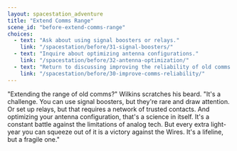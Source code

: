 ```yaml
---
layout: spacestation_adventure
title: "Extend Comms Range"
scene_id: "before-extend-comms-range"
choices:
  - text: "Ask about using signal boosters or relays."
    link: "/spacestation/before/31-signal-boosters/"
  - text: "Inquire about optimizing antenna configurations."
    link: "/spacestation/before/32-antenna-optimization/"
  - text: "Return to discussing improving the reliability of old comms."
    link: "/spacestation/before/30-improve-comms-reliability/"
---
```


"Extending the range of old comms?" Wilkins scratches his beard. "It's a challenge. You can use signal boosters, but they're rare and draw attention. Or set up relays, but that requires a network of trusted contacts. And optimizing your antenna configuration, that's a science in itself. It's a constant battle against the limitations of analog tech. But every extra light-year you can squeeze out of it is a victory against the Wires. It's a lifeline, but a fragile one."

